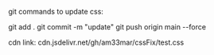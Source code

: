 git commands to update css:

git add .
git commit -m "update"
git push origin main --force


cdn link:
cdn.jsdelivr.net/gh/am33mar/cssFix/test.css